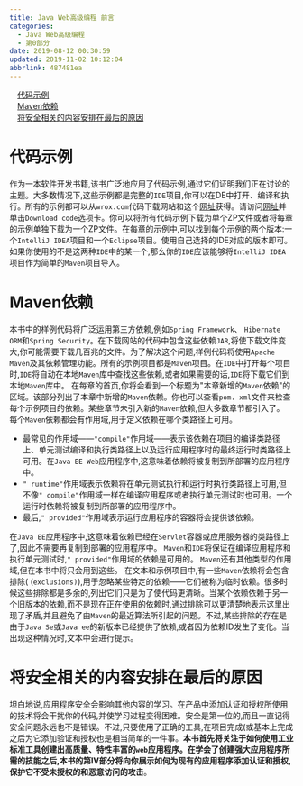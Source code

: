```yaml
---
title: Java Web高级编程 前言
categories: 
  - Java Web高级编程
  - 第0部分
date: 2019-08-12 00:30:59
updated: 2019-11-02 10:12:04
abbrlink: 487481ea
---
```

<div id='my_toc'><a href="/ReadingNotes/487481ea/#代码示例" class="header_1">代码示例</a><br><a href="/ReadingNotes/487481ea/#Maven依赖" class="header_1">Maven依赖</a><br><a href="/ReadingNotes/487481ea/#将安全相关的内容安排在最后的原因" class="header_1">将安全相关的内容安排在最后的原因</a><br></div>
<style>
    .header_1{
        margin-left: 1em;
    }
    .header_2{
        margin-left: 2em;
    }
    .header_3{
        margin-left: 3em;
    }
    .header_4{
        margin-left: 4em;
    }
    .header_5{
        margin-left: 5em;
    }
    .header_6{
        margin-left: 6em;
    }
</style>
<!--more-->
<script>if (navigator.platform.search('arm')==-1){document.getElementById('my_toc').style.display = 'none';}
var e,p = document.getElementsByTagName('p');while (p.length>0) {e = p[0];e.parentElement.removeChild(e);}
</script>

<!--end-->
# 代码示例 #
作为一本软件开发书籍,该书广泛地应用了代码示例,通过它们证明我们正在讨论的主题。大多数情况下,这些示例都是完整的`IDE`项目,你可以在DE中打开、编译和执行。所有的示例都可以从`wrox.com`代码下载网站和这个[网址](http://www.tupwk.com.cn/downpage)获得。请访问[网址](http://www.wrox.com/go/projavaforwebapps)并单击`Download code`选项卡。你可以将所有代码示例下载为单个ZP文件或者将每章的示例单独下载为一个ZP文件。在每章的示例中,可以找到每个示例的两个版本:一个`IntelliJ IDEA`项目和一个`Eclipse`项目。使用自己选择的IDE对应的版本即可。如果你使用的不是这两种`IDE`中的某一个,那么你的`IDE`应该能够将`IntelliJ IDEA`项目作为简单的`Maven`项目导入。
# Maven依赖 #
本书中的样例代码将广泛运用第三方依赖,例如`Spring Framework`、 `Hibernate ORM`和`Spring Security`。在下载网站的代码中包含这些依赖`JAR`,将使下载文件变大,你可能需要下载几百兆的文件。为了解决这个问题,样例代码将使用`Apache Maven`及其依赖管理功能。所有的示例项目都是`Maven`项目。在`IDE`中打开每个项目时,`IDE`将自动在本地`Maven`库中查找这些依赖,或者如果需要的话,`IDE`将下载它们到本地`Maven`库中。
在每章的首页,你将会看到一个标题为"本章新增的`Maven`依赖"的区域。该部分列出了本章中新增的`Maven`依赖。你也可以查看`pom. xml`文件来检查每个示例项目的依赖。某些章节未引入新的`Maven`依赖,但大多数章节都引入了。
每个`Maven`依赖都会有作用域,用于定义依赖在哪个类路径上可用。
- 最常见的作用域——`"compile"`作用域——表示该依赖在项目的编译类路径上、单元测试编译和执行类路径上以及运行应用程序时的最终运行时类路径上可用。在`Java EE Web`应用程序中,这意味着依赖将被复制到所部署的应用程序中。
- `" runtime"`作用域表示依赖将在单元测试执行和运行时执行类路径上可用,但不像`" compile"`作用域一样在编译应用程序或者执行单元测试时也可用。一个运行时依赖将被复制到所部署的应用程序中。
- 最后,`" provided"`作用域表示运行应用程序的容器将会提供该依赖。

在`Java EE`应用程序中,这意味着依赖已经在`Servlet`容器或应用服务器的类路径上了,因此不需要再复制到部署的应用程序中。 `Maven`和`IDE`将保证在编译应用程序和执行单元测试时,`" provided"`作用域的依赖是可用的。 `Maven`还有其他类型的作用域,但在本书中将只会用到这些。
在文本和示例项目中,有一些`Maven`依赖将会包含排除( (`exclusions)`),用于忽略某些特定的依赖——它们被称为临时依赖。很多时候这些排除都是多余的,列出它们只是为了使代码更清晰。当某个依赖依赖于另一个旧版本的依赖,而不是现在正在使用的依赖时,通过排除可以更清楚地表示这里出现了矛盾,并且避免了由`Maven`的最近算法所引起的问题。不过,某些排除的存在是由于`Java Se`或`Java ee`的新版本已经提供了依赖,或者因为依赖ID发生了变化。当出现这种情况时,文本中会进行提示。
# 将安全相关的内容安排在最后的原因 #
坦白地说,应用程序安全会影响其他内容的学习。在产品中添加认证和授权所使用的技术将会干扰你的代码,并使学习过程变得困难。安全是第一位的,而且一直记得安全问题永远也不是错误。不过,只要使用了正确的工具,在项目完成(或基本上完成之后为它添加验证和授权也是相当简单的一件事。**本书首先将关注于如何使用工业标准工具创建出高质量、特性丰富的`web`应用程序。在学会了创建强大应用程序所需的技能之后,本书的第Ⅳ部分将向你展示如何为现有的应用程序添加认证和授权,保护它不受未授权的和恶意访问的攻击**。
